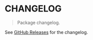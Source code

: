 # CHANGELOG

> Package changelog.

See [GitHub Releases](https://github.com/stdlib-js/array-uint32/releases) for the changelog.